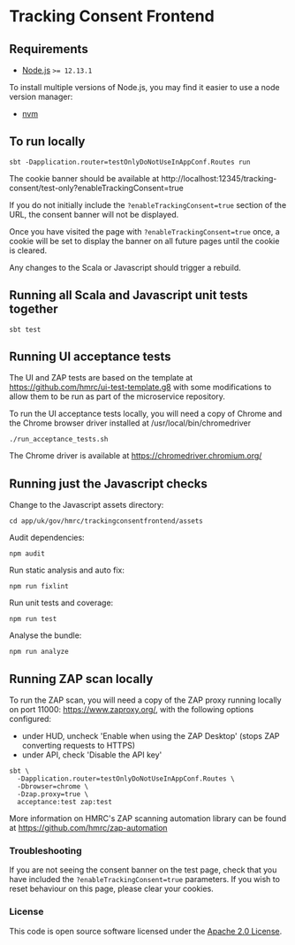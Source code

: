 # Tracking Consent Frontend

## Requirements

* [Node.js](https://nodejs.org/en/) `>= 12.13.1`

To install multiple versions of Node.js, you may find it easier to use a node version manager:

* [nvm](https://github.com/creationix/nvm)

## To run locally

```
sbt -Dapplication.router=testOnlyDoNotUseInAppConf.Routes run
```

The cookie banner should be available at http://localhost:12345/tracking-consent/test-only?enableTrackingConsent=true

If you do not initially include the `?enableTrackingConsent=true` section of the URL, the consent banner will not be displayed.

Once you have visited the page with `?enableTrackingConsent=true` once, a cookie will be set to display the banner on 
all future pages until the cookie is cleared.

Any changes to the Scala or Javascript should trigger a rebuild.

## Running all Scala and Javascript unit tests together

```
sbt test
```

## Running UI acceptance tests

The UI and ZAP tests are based on the template at https://github.com/hmrc/ui-test-template.g8
with some modifications to allow them to be run as part of the microservice
repository.

To run the UI acceptance tests locally, you will need a copy of Chrome
and the Chrome browser driver installed at /usr/local/bin/chromedriver
```
./run_acceptance_tests.sh
```

The Chrome driver is available at https://chromedriver.chromium.org/

## Running just the Javascript checks

Change to the Javascript assets directory:

```
cd app/uk/gov/hmrc/trackingconsentfrontend/assets
```

Audit dependencies:
 
```
npm audit
```

Run static analysis and auto fix:

```
npm run fixlint
```

Run unit tests and coverage:

```
npm run test
```

Analyse the bundle:

```
npm run analyze
```

## Running ZAP scan locally

To run the ZAP scan, you will need a copy of the ZAP proxy running locally on port 11000: https://www.zaproxy.org/, with the 
following options configured:

* under HUD, uncheck 'Enable when using the ZAP Desktop' (stops ZAP converting requests to HTTPS)
* under API, check 'Disable the API key'

```
sbt \
  -Dapplication.router=testOnlyDoNotUseInAppConf.Routes \
  -Dbrowser=chrome \
  -Dzap.proxy=true \
  acceptance:test zap:test
```

More information on HMRC's ZAP scanning automation library can be found at https://github.com/hmrc/zap-automation

### Troubleshooting
If you are not seeing the consent banner on the test page, check that you have included the `?enableTrackingConsent=true` 
parameters. If you wish to reset behaviour on this page, please clear your cookies.

### License

This code is open source software licensed under the [Apache 2.0 License]("http://www.apache.org/licenses/LICENSE-2.0.html").
